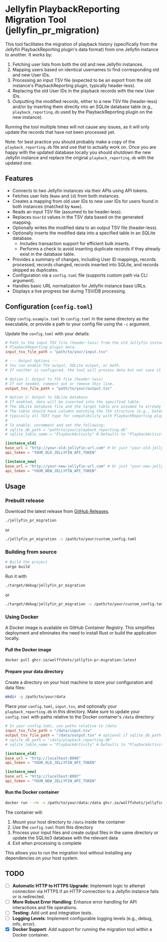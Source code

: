# Jellyfin PlaybackReporting Migration Tool (jellyfin_pr_migration)

This tool facilitates the migration of playback history (specifically from the Jellyfin PlaybackReporting plugin's data format) from one Jellyfin instance to another. It works by:
1. Fetching user lists from both the old and new Jellyfin instances.
2. Mapping users based on identical usernames to find corresponding old and new User IDs.
3. Processing an input TSV file (expected to be an export from the old instance's PlaybackReporting plugin, typically header-less).
4. Replacing the old User IDs in the playback records with the new User IDs.
5. Outputting the modified records, either to a new TSV file (header-less) and/or by inserting them directly into an SQLite database table (e.g., `playback_reporting.db` used by the PlaybackReporting plugin on the new instance).

Running the tool multiple times will not cause any issues, as it will only update the records that have not been processed yet.

Note: for best practice you should probably make a copy of the `playback_reporting.db` file and use that to actually work on. Once you are happy with the updated database locally you should shutdown the new Jellyfin instance and replace the original `playback_reporting.db` with the updated one.

## Features

*   Connects to two Jellyfin instances via their APIs using API tokens.
*   Fetches user lists (`Name` and `Id`) from both instances.
*   Creates a mapping from old user IDs to new user IDs for users found in both instances (matched by `Name`).
*   Reads an input TSV file (assumed to be header-less).
*   Replaces `UserId` values in the TSV data based on the generated mapping.
*   Optionally writes the modified data to an output TSV file (header-less).
*   Optionally inserts the modified data into a specified table in an SQLite database.
    *   Includes transaction support for efficient bulk inserts.
    *   Performs a check to avoid inserting duplicate records if they already exist in the database table.
*   Provides a summary of changes, including User ID mappings, records processed, records changed, records inserted into SQLite, and records skipped as duplicates.
*   Configuration via a `config.toml` file (supports custom path via CLI argument).
*   Handles basic URL normalization for Jellyfin instance base URLs.
*   Displays a live progress bar during TSV/DB processing.

## Configuration (`config.toml`)

Copy `config.example.toml` to `config.toml` in the same directory as the executable, or provide a path to your config file using the `-c` argument.

Update the `config.toml` with your details:

```toml
# Path to the input TSV file (header-less) from the old Jellyfin instance's
# PlaybackReporting plugin data.
input_tsv_file_path = "path/to/your/input.tsv"

# --- Output Options ---
# You can enable TSV output, SQLite output, or both.
# If neither is configured, the tool will process data but not save it anywhere.

# Option 1: Output to TSV file (header-less)
# If not needed, comment out or remove this line.
output_tsv_file_path = "path/to/your/output.tsv"

# Option 2: Output to SQLite database
# If enabled, data will be inserted into the specified table.
# The SQLite database file and the target table are assumed to already exist.
# The table should have columns matching the TSV structure (e.g., DateCreated, UserId, etc.),
# typically all TEXT type for compatibility with PlaybackReporting plugin's schema.
#
# To enable, uncomment and set the following:
# sqlite_db_path = "path/to/your/playback_reporting.db"
# sqlite_table_name = "PlaybackActivity" # Defaults to "PlaybackActivity" if not specified

[instance_old]
base_url = "http://your-old-jellyfin-url.com" # Or just "your-old-jellyfin-url.com:8096"
api_token = "YOUR_OLD_JELLYFIN_API_TOKEN"

[instance_new]
base_url = "http://your-new-jellyfin-url.com" # Or just "your-new-jellyfin-url.com:8096"
api_token = "YOUR_NEW_JELLYFIN_API_TOKEN"
```

## Usage

### Prebuilt release

Download the latest release from [GitHub Releases](https://github.com/wolffshots/jellyfin-pr-migration/releases).

```bash
./jellyfin_pr_migration
```
or
```bash
./jellyfin_pr_migration -c /path/to/your/custom_config.toml
```

### Building from source

```bash
# Build the project
cargo build
```

Run it with
```bash
./target/debug/jellyfin_pr_migration
```
or
```bash
./target/debug/jellyfin_pr_migration -c /path/to/your/custom_config.toml
```

### Using Docker

A Docker image is available on GitHub Container Registry. This simplifies deployment and eliminates the need to install Rust or build the application locally.

#### Pull the Docker image

```bash
docker pull ghcr.io/wolffshots/jellyfin-pr-migration:latest
```

#### Prepare your data directory

Create a directory on your host machine to store your configuration and data files:

```bash
mkdir -p /path/to/your/data
```

Place your `config.toml`, `input.tsv`, and optionally your `playback_reporting.db` in this directory. Make sure to update your `config.toml` with paths relative to the Docker container's `/data` directory:

```toml
# In your config.toml, use paths relative to /data
input_tsv_file_path = "/data/input.tsv"
output_tsv_file_path = "/data/output.tsv" # optional if sqlite_db_path is set - see config.example.toml or Configuration in README.md more context
# sqlite_db_path = "/data/playback_reporting.db"
# sqlite_table_name = "PlaybackActivity" # Defaults to "PlaybackActivity" if not specified

[instance_old]
base_url = "http://localhost:8096"
api_token = "YOUR_OLD_JELLYFIN_API_TOKEN"

[instance_new]
base_url = "http://localhost:8097"
api_token = "YOUR_NEW_JELLYFIN_API_TOKEN"
```

#### Run the Docker container

```bash
docker run --rm -v /path/to/your/data:/data ghcr.io/wolffshots/jellyfin-pr-migration:latest
```

The container will:
1. Mount your host directory to `/data` inside the container
2. Use the `config.toml` from this directory
3. Process your input files and create output files in the same directory or update the SQLite3 database with the relevant data
4. Exit when processing is complete

This allows you to run the migration tool without installing any dependencies on your host system.

## TODO

*   [ ] **Automatic HTTP to HTTPS Upgrade**: Implement logic to attempt connection via HTTPS if an HTTP connection to a Jellyfin instance fails or is redirected.
*   [ ] **More Robust Error Handling**: Enhance error handling for API interactions and file operations.
*   [ ] **Testing**: Add unit and integration tests.
*   [ ] **Logging Levels**: Implement configurable logging levels (e.g., debug, info, error).
*   [x] **Docker Support**: Add support for running the migration tool within a Docker container.
